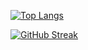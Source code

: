 [![Top Langs](https://github-readme-stats.vercel.app/api/top-langs/?username=JoeyHammoth&theme=radical&langs_count=10&hide=jupyter%20notebook&layout=pie)](https://github.com/JoeyHammoth/JoeyHammoth)

[![GitHub Streak](https://nirzak-streak-stats.vercel.app/?user=JoeyHammoth&theme=radical)](https://git.io/streak-stats)
